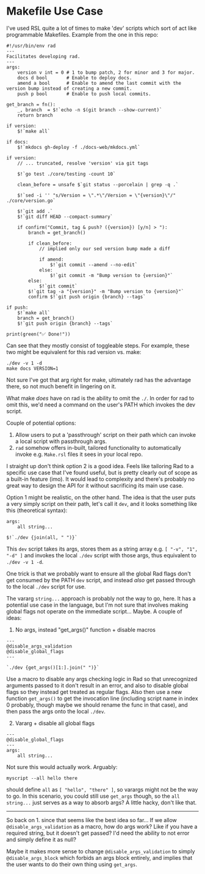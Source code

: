 # Makefile Use Case

I've used RSL quite a lot of times to make 'dev' scripts which sort of act like programmable Makefiles. Example from the one in this repo:

```
#!/usr/bin/env rad
---
Facilitates developing rad.
---
args:
    version v int = 0 # 1 to bump patch, 2 for minor and 3 for major.
    docs d bool       # Enable to deploy docs.
    amend a bool      # Enable to amend the last commit with the version bump instead of creating a new commit.
    push p bool       # Enable to push local commits.

get_branch = fn():
    _, branch  = $!`echo -n $(git branch --show-current)`
    return branch

if version:
    $!`make all`

if docs:
    $!`mkdocs gh-deploy -f ./docs-web/mkdocs.yml`

if version:
    // ... truncated, resolve 'version' via git tags

    $!`go test ./core/testing -count 10`

    clean_before = unsafe $`git status --porcelain | grep -q .`

    $!`sed -i '' "s/Version = \".*\"/Version = \"{version}\"/" ./core/version.go`

    $!`git add .`
    $!`git diff HEAD --compact-summary`

    if confirm("Commit, tag & push? ({version}) [y/n] > "):
        branch = get_branch()

        if clean_before:
            // implied only our sed version bump made a diff

            if amend:
                $!`git commit --amend --no-edit`
            else:
                $!`git commit -m "Bump version to {version}"`
        else:
            $!`git commit`
        $!`git tag -a "{version}" -m "Bump version to {version}"`
        confirm $!`git push origin {branch} --tags`

if push:
    $!`make all`
    branch = get_branch()
    $!`git push origin {branch} --tags`

print(green("✅ Done!"))
```

Can see that they mostly consist of toggleable steps. For example, these two might be equivalent for this rad version vs. make:

```
./dev -v 1 -d
make docs VERSION=1
```

Not sure I've got that arg right for make, ultimately rad has the advantage there, so not much benefit in lingering on it.

What make *does* have on rad is the ability to omit the `./`.
In order for rad to omit this, we'd need a command on the user's PATH which invokes the dev script.

Couple of potential options:

1. Allow users to put a 'passthrough' script on their path which can invoke a local script with passthrough args. 
2. `rad` somehow offers in-built, tailored functionality to automatically invoke e.g. `Make.rsl` files it sees in your local repo.

I straight up don't think option 2 is a good idea. Feels like tailoring Rad to a specific use case that I've found useful,
but is pretty clearly out of scope as a built-in feature (imo). It would lead to complexity and there's probably no great way
to design the API for it without sacrificing its main use case.

Option 1 might be realistic, on the other hand. The idea is that the user puts a very simply script on their path,
let's call it `dev`, and it looks something like this (theoretical syntax):

```
args:
    all string...

$!`./dev {join(all, " ")}`
```

This `dev` script takes its args, stores them as a string array e.g. `[ "-v", "1", "-d" ]` and invokes the local `./dev` script
with those args, thus equivalent to `./dev -v 1 -d`.

One trick is that we probably want to ensure all the global Rad flags don't get consumed by the PATH `dev` script, and
instead *also* get passed through to the local `./dev` script for use.

The vararg `string...` approach is probably not the way to go, here. It has a potential use case in the language, but I'm not sure
that involves making global flags not operate on the immediate script... Maybe. A couple of ideas:

1. No args, instead "get_args()" function + disable macros

```
---
@disable_args_validation
@disable_global_flags
---

`./dev {get_args()[1:].join(" ")}`
```

Use a macro to disable any args checking logic in Rad so that unrecognized arguments passed to it don't result in an error,
and also to disable global flags so they instead get treated as regular flags.
Also then use a new function `get_args()` to get the invocation line (including script name in index 0 probably, though
maybe we should rename the func in that case), and then pass the args onto the local `./dev`.

2. Vararg + disable all global flags

```
---
@disable_global_flags
---
args:
    all string...
```

Not sure this would actually work. Arguably:

`myscript --all hello there`

should define `all` as `[ "hello", "there" ]`, so varargs might not be the way to go. In this scenario, you could still
use `get_args` though, so the `all string...` just serves as a way to absorb args? A little hacky, don't like that.

---

So back on 1. since that seems like the best idea so far... If we allow `@disable_args_validation` as a macro, how do args work?
Like if you have a required string, but it doesn't get passed? I'd need the ability to not error and simply define it as null?

Maybe it makes more sense to change `@disable_args_validation` to simply `@disable_args_block` which forbids an args block entirely,
and implies that the user wants to do their own thing using `get_args`.
